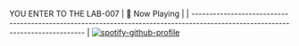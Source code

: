 YOU ENTER TO THE LAB-007
| 🎵 Now Playing                                                                                                                    |
| ------------------------------------------------------------------------------------------------------------------------------ |
[![spotify-github-profile](https://spotify-github-profile.vercel.app/api/view?uid=21wuu7hk3qqzbwdrx3zw3275a&cover_image=true&theme=default&show_offline=false&background_color=121212&bar_color_cover=true)](https://github.com/kittinan/spotify-github-profile)
